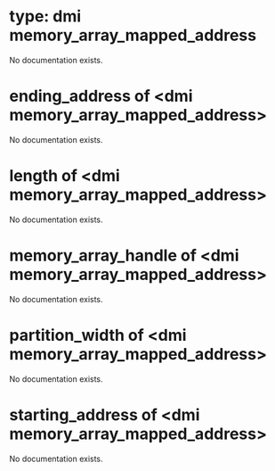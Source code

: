 # type: dmi memory_array_mapped_address

No documentation exists.

# ending_address of &lt;dmi memory_array_mapped_address&gt;

No documentation exists.

# length of &lt;dmi memory_array_mapped_address&gt;

No documentation exists.

# memory_array_handle of &lt;dmi memory_array_mapped_address&gt;

No documentation exists.

# partition_width of &lt;dmi memory_array_mapped_address&gt;

No documentation exists.

# starting_address of &lt;dmi memory_array_mapped_address&gt;

No documentation exists.
